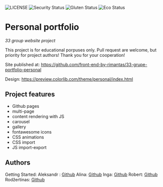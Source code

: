 ![LICENSE](https://img.shields.io/badge/license-MIT-blue.svg?style=flat-square)
![Security Status](https://img.shields.io/security-headers?label=Security&url=https%3A%2F%2Fgithub.com&style=flat-square)
![Gluten Status](https://img.shields.io/badge/Gluten-Free-green.svg)
![Eco Status](https://img.shields.io/badge/ECO-Friendly-green.svg)

# Personal portfolio


_33 group website project_

This project is for educational porpuses only. Pull request are welcome, but priority for project authors! Thank you for your cooperation!

Site published at: https://github.com/front-end-by-rimantas/33-grupe-portfolio-personal

Design: https://preview.colorlib.com/theme/personal/index.html

## Project features

-   Github pages
-   multi-page
-   content rendering with JS
-   carousel
-   gallery
-   fontawesome icons
-   CSS animations
-   CSS import
-   JS import-export

## Authors
Getting Started:
Aleksandr : [Github](https://github.com/al2bovek)
Alina: [Github](https://github.com/Mandrijauskaite)
Inga: [Github](https://github.com/inga-lin)
Robert: [Github](https://github.com/NoCastel)
Rodžertinas: [Github](https://github.com/Rodzertinas)
